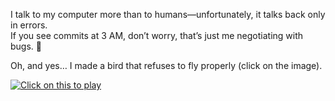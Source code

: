 I talk to my computer more than to humans—unfortunately, it talks back only in errors.  
If you see commits at 3 AM, don’t worry, that’s just me negotiating with bugs. 🐛  

Oh, and yes… I made a bird that refuses to fly properly (click on the image).  

[![Click on this to play](https://i.postimg.cc/NF9ctGVL/ezgif-com-video-to-gif-converter.gif)](https://abhisheknangre.github.io/flappy-birdy)
